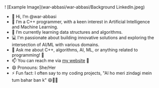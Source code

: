 ! [Example Image](war-abbasi/war-abbasi/Background LinkedIn.jpeg)
- 👋 Hi, I’m @war-abbasi
- 🔭 I’m a C++ programmer, with a keen interest in Artificial Intelligence and Machine Learning.
- 🌱 I’m currently learning data structures and algorithms.
- 💻 I'm passionate about building innovative solutions and exploring the intersection of AI/ML with various domains.
- 💬 Ask me about C++, algorithms, AI, ML, or anything related to programming! 🤖
- 📫 You can reach me via [my website](https://fyp.bio/war_abbasi) 📧
- 😄 Pronouns: She/Her
- ⚡ Fun fact: I often say to my coding projects, "AI ho meri zindagi mein tum bahar ban k" 😄👩‍💻
